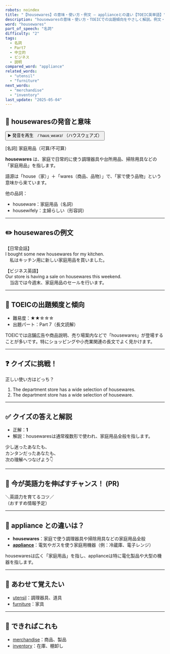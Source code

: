 ```yaml
---
robots: noindex
title: "【housewares】の意味・使い方・例文 ― applianceとの違い【TOEIC英単語】"
description: "housewaresの意味・使い方・TOEICでの出題傾向をやさしく解説。例文・クイズ付きでapplianceとの違いもわかりやすく学べます。"
word: "housewares"
part_of_speech: "名詞"
difficulty: "2"
tags:
  - 名詞
  - Part7
  - 中立的
  - ビジネス
  - 説明
compared_word: "appliance"
related_words:
  - "utensil"
  - "furniture"
next_words:
  - "merchandise"
  - "inventory"
last_update: "2025-05-04"
---
```


## 🔰 housewaresの発音と意味

<button class="play-audio" onclick="playTTS('housewares')">
  <span class="play-audio-main">
    ▶️ 発音を再生　/ˈhaʊsˌwɛərz/
  </span>
  <span class="play-audio-sub">
    （ハウスウェアズ）
  </span>
</button>

[名詞] 家庭用品（可算/不可算）

**housewares** は、家庭で日常的に使う調理器具や台所用品、掃除用具などの「家庭用品」を指します。

語源は「house（家）」＋「wares（商品、品物）」で、「家で使う品物」という意味から来ています。

他の品詞：  
- houseware：家庭用品（名詞）
- housewifely：主婦らしい（形容詞）

---

## ✏️ housewaresの例文

【日常会話】  
I bought some new housewares for my kitchen.  
　私はキッチン用に新しい家庭用品を買いました。

【ビジネス英語】  
Our store is having a sale on housewares this weekend.  
　当店では今週末、家庭用品のセールを行います。

---

## 🎯 TOEICの出題頻度と傾向

- 難易度：★★☆☆☆
- 出題パート：Part 7（長文読解）

TOEICでは店舗広告や商品説明、売り場案内などで「housewares」が登場することが多いです。特にショッピングや小売業関連の長文でよく見かけます。

---

## ❓ クイズに挑戦！

正しい使い方はどっち？

1. The department store has a wide selection of housewares.  
2. The department store has a wide selection of houseware.

---

## ✅ クイズの答えと解説

- 正解：**1**
- 解説：housewaresは通常複数形で使われ、家庭用品全般を指します。

少し迷ったあなたも、  
カンタンだったあなたも、  
次の理解へつなげよう👇️

---

## 🚀 今が英語力を伸ばすチャンス！ (PR)

<div class="info-center">
＼英語力を育てるコツ／<br>  
（おすすめ情報予定）
</div>

---

## 🤔  appliance との違いは？

- **housewares**：家庭で使う調理器具や掃除用具などの家庭用品全般
- **[appliance](/word/appliance/)**：電気やガスを使う家庭用機器（例：冷蔵庫、電子レンジ）

housewaresは広く「家庭用品」を指し、applianceは特に電化製品や大型の機器を指します。

---

## 🧩 あわせて覚えたい

- [utensil](/word/utensil/)：調理器具、道具
- [furniture](/word/furniture/)：家具

---

## 📖 できればこれも

- [merchandise](/word/merchandise/)：商品、製品
- [inventory](/word/inventory/)：在庫、棚卸し

<!-- cvid: aid34_bid04 -->

